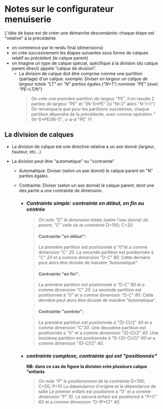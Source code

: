 # Notes sur le configurateur menuiserie

L'idée de base est de créer une démarche descendante: chaque étape est "relative" à la précédente

- on commence par le rendu final (dimensions)
- on crée succesivement les étapes suivantes sous forme de calques relatif au précédent (le calque parent)
- on imagine un type de calque spécial, spécifique à la division (du calque parent direct) appelé "calque de division".
  - La division de calque doit être comprise comme une partition (partage) d'un calque.
    _exemple: Diviser en largeur un calque de largeur totale "LT" en "N" parties égales ("N>1") nommée "PE" (avec "PE=LT/N")_
    > On crée une première partition de largeur "PE", il en resulte 2 parties de largeur "PE" et "(N-1)*PE" (si "N=2" alors "N-1=1")
    > On remarquera que pour les partitions succésives, chaque partition dépendra de la précédente, avec comme opération "(N-1)*PE/(N-1)", c-a-d "PE" !!!

## La division de calques

- La division de calque est une directive relative a un axe donné (largeur, hauteur, etc...)
- La division peut être "automatique" ou "contrainte"

  - Automatique: Diviser (selon un axe donné) le calque parent en "N" parties égales.
  - Contrainte: Diviser (selon un axe donné) le calque parent, dont une des partie a une contrainte de dimension.

    - ### _Contrainte simple: contrainte en début, en fin ou centrée_
      > _On note "D" la dimension totale (selon l'axe donné) du parent, "C" celle de la contrainte_ D=100; C=20
      >
      > #### Contrainte "en début":
      >
      > La première partition est positionnée à "0"et a comme dimension "C" _20_.
      > La seconde partition est positionnée à "C" _20_ et a comme dimension "D-C" _80_.
      > Cette dernière peut alors être divisée de manière "Automatique".
      >
      > #### Contrainte "en fin":
      >
      > La première partition est positionnée à "D-C" _80_ et a comme dimension "C" _20_.
      > La seconde partition est positionnée à "0" et a comme dimension "D-C" _80_.
      > Cette dernière peut alors être divisée de manière "Automatique".
      >
      > #### Contrainte "centrée":
      >
      > La première partition est positionnée à "(D-C)/2" _40_ et a comme dimension "C"_20_.
      > Une deuxième partition est positionnée à "0" et a comme dimension "(D-C)/2" _40_.
      > Une troisième partition est positionnée à "D-{(D-C)/2}" _60_ et a comme dimension "(D-C)/2" _40_.
    - ### _contrainte complexe, contrainte qui est "positionnée"_
      **NB: dans ce cas de figure la division crée plusieurs calque "enfants**
      > _On note "P" le positionement de la contrainte_ D=100; C=50; P=10
      > La dépendance d'origine et la dépendance de taille
      > Le premier enfant est positionné à "0" et a comme dimension "P" _10_.
      > Le second enfant est positionné à "P+C" _60_ et a comme dimension "D-(P+C)" _40_.

    >
